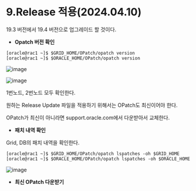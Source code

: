 # 9.Release 적용(2024.04.10)

19.3 버전에서 19.4 버전으로 업그레이드 할 것이다.

- **Opatch 버전 확인**

```
[oracle@rac1 ~]$ $GRID_HOME/OPatch/opatch version
[oracle@rac1 ~]$ $ORACLE_HOME/OPatch/opatch version
```
![image](https://github.com/oraclejyp/19c_rac_inst/assets/133745372/1963754e-fc98-4cfc-9690-bf0ac69658fc)

![image](https://github.com/oraclejyp/19c_rac_inst/assets/133745372/cb3534c5-c9b3-4850-ab94-34b784e56a93)

1번노드, 2번노드 모두 확인한다.

원하는 Release Update 파일을 적용하기 위해서는 OPatch도 최신이어야 한다.

OPatch가 최신이 아니라면 support.oracle.com에서 다운받아서 교체한다.

- **패치 내역 확인**

Grid, DB의 패치 내역을 확인한다.

```
[oracle@rac1 ~]$ $GRID_HOME/OPatch/opatch lspatches -oh $GRID_HOME
[oracle@rac1 ~]$ $ORACLE_HOME/OPatch/opatch lspatches -oh $ORACLE_HOME
```

![image](https://github.com/oraclejyp/19c_rac_inst/assets/133745372/c822ac88-7808-4369-b200-424fd6a0210d)


- **최신 OPatch 다운받기**


